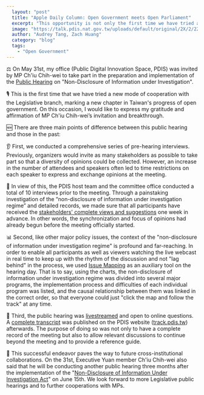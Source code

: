 ```yaml
---
  layout: "post"
  title: "Apple Daily Column: Open Government meets Open Parliament"
  excerpt: "This opportunity is not only the first time we have tried a new mode of cooperation with the legislators' office, but also a new chapter in the process of Taiwan's promotion of open government and the opening of the Congress."
  image: "https://talk.pdis.nat.gov.tw/uploads/default/original/2X/2/2229fce6aab69fbf4a1371435c85fbfaac6e9516.jpeg"
  author: "Audrey Tang, Zach Huang"
  category: "blog"
  tags: 
    - "Open Government"
---
```

⚖️ On May 31st, my office (Public Digital Innovation Space, PDIS) was invited by MP Ch'iu Chih-wei to take part in the preparation and implementation of the [Public Hearing](https://www.facebook.com/permalink.php?story_fbid=2677074105864517&id=1588286501409955) on "Non-Disclosure of Information under Investigation".

🎙️ This is the first time that we have tried a new mode of cooperation with the Legislative branch, marking a new chapter in Taiwan's progress of open government. On this occasion, I would like to express my gratitude and affirmation of MP Ch'iu Chih-wei’s invitation and breakthrough.

🆕 There are three main points of difference between this public hearing and those in the past:

👂 First, we conducted a comprehensive series of pre-hearing interviews. Previously, organizers would invite as many stakeholders as possible to take part so that a diversity of opinions could be collected. However, an increase in the number of attendees and speakers often led to time restrictions on each speaker to express and exchange opinions at the meeting.

💬 In view of this, the PDIS host team and the committee office conducted a total of 10 interviews prior to the meeting. Through a painstaking investigation of the “non-disclosure of information under investigation regime” and detailed records, we made sure that all participants have received the [stakeholders' complete views and suggestions](https://docs.google.com/document/d/1mmEO8WPOzB8XDs4V0XMSmbO39I1ZkOZDTxks0J7cx-0/edit#heading=h.jgexw6fafmb) one week in advance. In other words, the synchronization and focus of opinions had already begun before the meeting officially started.

📊 Second, like other major policy issues, the context of the "non-disclosure of information under investigation regime" is profound and far-reaching. In order to enable all participants as well as viewers watching the live webcast in real time to keep up with the rhythm of the discussion and not "lag behind" in the process, we used [Issue Mapping](https://miro.com/app/board/o9J_kx42gKI=/) as an auxiliary tool on the hearing day. That is to say, using the charts, the non-disclosure of information under investigation regime was divided into several major programs, the implementation process and difficulties of each individual program was listed, and the causal relationship between them was linked in the correct order, so that everyone could just "click the map and follow the track" at any time.

📜 Third, the public hearing was [livestreamed](https://www.youtube.com/watch?v=M4laQWtbK4o) and open to online questions. A [complete transcript](https://sayit.pdis.nat.gov.tw/2019-05-31-%E8%90%BD%E5%AF%A6%E5%81%B5%E6%9F%A5%E4%B8%8D%E5%85%AC%E9%96%8B%E5%85%AC%E8%81%BD%E6%9C%83) was published on the PDIS website ([track.pdis.tw](https://track.pdis.tw/)) afterwards. The purpose of doing so was not only to have a complete record of the meeting but also to allow relevant discussions to continue beyond the meeting and to provide a reference guide.

🚀 This successful endeavor paves the way to future cross-institutional collaborations. On the 31st, Executive Yuan member Ch'iu Chih-wei also said that he will be conducting another public hearing three months after the implementation of the "[Non-Disclosure of Information Under Investigation Act](https://mojlaw.moj.gov.tw/LawContent.aspx?LSID=FL068478)" on June 15th. We look forward to more Legislative public hearings and to further cooperations with MPs.
